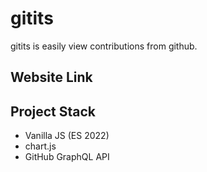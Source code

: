 # gitits
gitits is easily view contributions from github.

## Website Link

## Project Stack
- Vanilla JS (ES 2022)
- chart.js
- GitHub GraphQL API